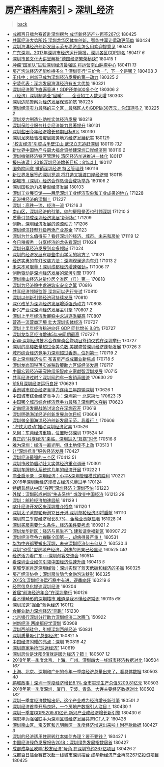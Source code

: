 [房产语料库索引](../../README.md)  > [深圳_经济](深圳_经济.md)
====
> [back](../README.md)

- [成都百日擂台赛首赴深圳摆台 成华新经济产业再签267亿](http://jkwz.applinzi.com/ittc/7095988431056536592.html#%E6%88%90%E9%83%BD%E7%99%BE%E6%97%A5%E6%93%82%E5%8F%B0%E8%B5%9B%E9%A6%96%E8%B5%B4%E6%B7%B1%E5%9C%B3%E6%91%86%E5%8F%B0+%E6%88%90%E5%8D%8E%E6%96%B0%E7%BB%8F%E6%B5%8E%E4%BA%A7%E4%B8%9A%E5%86%8D%E7%AD%BE267%E4%BA%BF) 180425  
- [共享经济大势所趋 深圳龙华区体育创新，智能共享让运动更简单](http://jkwz.applinzi.com/ittc/7095549369548014602.html#%E5%85%B1%E4%BA%AB%E7%BB%8F%E6%B5%8E%E5%A4%A7%E5%8A%BF%E6%89%80%E8%B6%8B+%E6%B7%B1%E5%9C%B3%E9%BE%99%E5%8D%8E%E5%8C%BA%E4%BD%93%E8%82%B2%E5%88%9B%E6%96%B0%EF%BC%8C%E6%99%BA%E8%83%BD%E5%85%B1%E4%BA%AB%E8%AE%A9%E8%BF%90%E5%8A%A8%E6%9B%B4%E7%AE%80%E5%8D%95) 180424  
- [深圳海洋经济创新发展示范专项资金怎么用欢迎提意见](http://jkwz.applinzi.com/ittc/7093306815662261254.html#%E6%B7%B1%E5%9C%B3%E6%B5%B7%E6%B4%8B%E7%BB%8F%E6%B5%8E%E5%88%9B%E6%96%B0%E5%8F%91%E5%B1%95%E7%A4%BA%E8%8C%83%E4%B8%93%E9%A1%B9%E8%B5%84%E9%87%91%E6%80%8E%E4%B9%88%E7%94%A8%E6%AC%A2%E8%BF%8E%E6%8F%90%E6%84%8F%E8%A7%81) 180418  
- [广东深圳，2017年深圳市经济运行简报，深圳各区GDP排名](http://jkwz.applinzi.com/ittc/7091434501836375051.html#%E5%B9%BF%E4%B8%9C%E6%B7%B1%E5%9C%B3%EF%BC%8C2017%E5%B9%B4%E6%B7%B1%E5%9C%B3%E5%B8%82%E7%BB%8F%E6%B5%8E%E8%BF%90%E8%A1%8C%E7%AE%80%E6%8A%A5%EF%BC%8C%E6%B7%B1%E5%9C%B3%E5%90%84%E5%8C%BAGDP%E6%8E%92%E5%90%8D) 180417 *6* 
- [深圳市民文化大讲堂解析“德国经济繁荣秘诀”](http://jkwz.applinzi.com/ittc/7092116357900665872.html#%E6%B7%B1%E5%9C%B3%E5%B8%82%E6%B0%91%E6%96%87%E5%8C%96%E5%A4%A7%E8%AE%B2%E5%A0%82%E8%A7%A3%E6%9E%90%E2%80%9C%E5%BE%B7%E5%9B%BD%E7%BB%8F%E6%B5%8E%E7%B9%81%E8%8D%A3%E7%A7%98%E8%AF%80%E2%80%9D) 180415 *1* 
- [肿瘤“国家队”进驻深圳经济最强区 将运营南山肿瘤中心](http://jkwz.applinzi.com/ittc/7090683650146567175.html#%E8%82%BF%E7%98%A4%E2%80%9C%E5%9B%BD%E5%AE%B6%E9%98%9F%E2%80%9D%E8%BF%9B%E9%A9%BB%E6%B7%B1%E5%9C%B3%E7%BB%8F%E6%B5%8E%E6%9C%80%E5%BC%BA%E5%8C%BA+%E5%B0%86%E8%BF%90%E8%90%A5%E5%8D%97%E5%B1%B1%E8%82%BF%E7%98%A4%E4%B8%AD%E5%BF%83) 180411 *13* 
- [房产泡沫经济还能维持多久？深圳实行“三价合一”，下一个是哪？](http://jkwz.applinzi.com/ittc/7089710304290407440.html#%E6%88%BF%E4%BA%A7%E6%B3%A1%E6%B2%AB%E7%BB%8F%E6%B5%8E%E8%BF%98%E8%83%BD%E7%BB%B4%E6%8C%81%E5%A4%9A%E4%B9%85%EF%BC%9F%E6%B7%B1%E5%9C%B3%E5%AE%9E%E8%A1%8C%E2%80%9C%E4%B8%89%E4%BB%B7%E5%90%88%E4%B8%80%E2%80%9D%EF%BC%8C%E4%B8%8B%E4%B8%80%E4%B8%AA%E6%98%AF%E5%93%AA%EF%BC%9F) 180408 *3* 
- [王伟中：创新已成为深圳经济发展的第一动力](http://jkwz.applinzi.com/ittc/7084345325479527430.html#%E7%8E%8B%E4%BC%9F%E4%B8%AD%EF%BC%9A%E5%88%9B%E6%96%B0%E5%B7%B2%E6%88%90%E4%B8%BA%E6%B7%B1%E5%9C%B3%E7%BB%8F%E6%B5%8E%E5%8F%91%E5%B1%95%E7%9A%84%E7%AC%AC%E4%B8%80%E5%8A%A8%E5%8A%9B) 180325 *2* 
- [宁凌代表：深圳发展海洋经济有五大优势](http://jkwz.applinzi.com/ittc/7082864757273265159.html#%E5%AE%81%E5%87%8C%E4%BB%A3%E8%A1%A8%EF%BC%9A%E6%B7%B1%E5%9C%B3%E5%8F%91%E5%B1%95%E6%B5%B7%E6%B4%8B%E7%BB%8F%E6%B5%8E%E6%9C%89%E4%BA%94%E5%A4%A7%E4%BC%98%E5%8A%BF) 180321  
- [深圳经济腾飞直逼香港！GDP还差600多个亿](http://jkwz.applinzi.com/ittc/7077459778345632779.html#%E6%B7%B1%E5%9C%B3%E7%BB%8F%E6%B5%8E%E8%85%BE%E9%A3%9E%E7%9B%B4%E9%80%BC%E9%A6%99%E6%B8%AF%EF%BC%81GDP%E8%BF%98%E5%B7%AE600%E5%A4%9A%E4%B8%AA%E4%BA%BF) 180306 *3* 
- [（经济）深圳制造业“回暖”　　企业招工人数大增](http://jkwz.applinzi.com/ittc/7076311485125231623.html#%EF%BC%88%E7%BB%8F%E6%B5%8E%EF%BC%89%E6%B7%B1%E5%9C%B3%E5%88%B6%E9%80%A0%E4%B8%9A%E2%80%9C%E5%9B%9E%E6%9A%96%E2%80%9D%E3%80%80%E3%80%80%E4%BC%81%E4%B8%9A%E6%8B%9B%E5%B7%A5%E4%BA%BA%E6%95%B0%E5%A4%A7%E5%A2%9E) 180303  
- [深圳边防警察为经济发展保驾护航](http://jkwz.applinzi.com/ittc/7074044652485608464.html#%E6%B7%B1%E5%9C%B3%E8%BE%B9%E9%98%B2%E8%AD%A6%E5%AF%9F%E4%B8%BA%E7%BB%8F%E6%B5%8E%E5%8F%91%E5%B1%95%E4%BF%9D%E9%A9%BE%E6%8A%A4%E8%88%AA) 180225  
- [深圳经济实力最强的三个区，最强区人均GDP破30万元，你知道吗？](http://jkwz.applinzi.com/ittc/7074038022117262346.html#%E6%B7%B1%E5%9C%B3%E7%BB%8F%E6%B5%8E%E5%AE%9E%E5%8A%9B%E6%9C%80%E5%BC%BA%E7%9A%84%E4%B8%89%E4%B8%AA%E5%8C%BA%EF%BC%8C%E6%9C%80%E5%BC%BA%E5%8C%BA%E4%BA%BA%E5%9D%87GDP%E7%A0%B430%E4%B8%87%E5%85%83%EF%BC%8C%E4%BD%A0%E7%9F%A5%E9%81%93%E5%90%97%EF%BC%9F) 180225 *2* 
- [深圳发力制造业助推实体经济发展](http://jkwz.applinzi.com/ittc/7071747012725048336.html#%E6%B7%B1%E5%9C%B3%E5%8F%91%E5%8A%9B%E5%88%B6%E9%80%A0%E4%B8%9A%E5%8A%A9%E6%8E%A8%E5%AE%9E%E4%BD%93%E7%BB%8F%E6%B5%8E%E5%8F%91%E5%B1%95) 180219  
- [深圳保险业服务社会经济能力显著提升](http://jkwz.applinzi.com/ittc/7064777532920824848.html#%E6%B7%B1%E5%9C%B3%E4%BF%9D%E9%99%A9%E4%B8%9A%E6%9C%8D%E5%8A%A1%E7%A4%BE%E4%BC%9A%E7%BB%8F%E6%B5%8E%E8%83%BD%E5%8A%9B%E6%98%BE%E8%91%97%E6%8F%90%E5%8D%87) 180131  
- [深圳盐田今年经济增长预期目标8%](http://jkwz.applinzi.com/ittc/7064330220163564555.html#%E6%B7%B1%E5%9C%B3%E7%9B%90%E7%94%B0%E4%BB%8A%E5%B9%B4%E7%BB%8F%E6%B5%8E%E5%A2%9E%E9%95%BF%E9%A2%84%E6%9C%9F%E7%9B%AE%E6%A0%878%25) 180130  
- [深圳龙岗检验检疫局服务地方经济发展纪实](http://jkwz.applinzi.com/ittc/7063944371177522192.html#%E6%B7%B1%E5%9C%B3%E9%BE%99%E5%B2%97%E6%A3%80%E9%AA%8C%E6%A3%80%E7%96%AB%E5%B1%80%E6%9C%8D%E5%8A%A1%E5%9C%B0%E6%96%B9%E7%BB%8F%E6%B5%8E%E5%8F%91%E5%B1%95%E7%BA%AA%E5%AE%9E) 180129  
- [“校友经济”引资占半壁江山 武汉立志追赶深圳](http://jkwz.applinzi.com/ittc/7060405447687668753.html#%E2%80%9C%E6%A0%A1%E5%8F%8B%E7%BB%8F%E6%B5%8E%E2%80%9D%E5%BC%95%E8%B5%84%E5%8D%A0%E5%8D%8A%E5%A3%81%E6%B1%9F%E5%B1%B1+%E6%AD%A6%E6%B1%89%E7%AB%8B%E5%BF%97%E8%BF%BD%E8%B5%B6%E6%B7%B1%E5%9C%B3) 180119 *132* 
- [新世界中国地产与周大福合资参建深圳口岸经济带](http://jkwz.applinzi.com/ittc/7060167105754694672.html#%E6%96%B0%E4%B8%96%E7%95%8C%E4%B8%AD%E5%9B%BD%E5%9C%B0%E4%BA%A7%E4%B8%8E%E5%91%A8%E5%A4%A7%E7%A6%8F%E5%90%88%E8%B5%84%E5%8F%82%E5%BB%BA%E6%B7%B1%E5%9C%B3%E5%8F%A3%E5%B2%B8%E7%BB%8F%E6%B5%8E%E5%B8%A6) 180119 *2* 
- [深圳撤销经济特区管理线 湾区经济加速推进一体化](http://jkwz.applinzi.com/ittc/7059602390531982353.html#%E6%B7%B1%E5%9C%B3%E6%92%A4%E9%94%80%E7%BB%8F%E6%B5%8E%E7%89%B9%E5%8C%BA%E7%AE%A1%E7%90%86%E7%BA%BF+%E6%B9%BE%E5%8C%BA%E7%BB%8F%E6%B5%8E%E5%8A%A0%E9%80%9F%E6%8E%A8%E8%BF%9B%E4%B8%80%E4%BD%93%E5%8C%96) 180117  
- [报告速读｜2018深圳经济增长目标：8%以上](http://jkwz.applinzi.com/ittc/7059519494035080209.html#%E6%8A%A5%E5%91%8A%E9%80%9F%E8%AF%BB%EF%BD%9C2018%E6%B7%B1%E5%9C%B3%E7%BB%8F%E6%B5%8E%E5%A2%9E%E9%95%BF%E7%9B%AE%E6%A0%87%EF%BC%9A8%25%E4%BB%A5%E4%B8%8A) 180117  
- [国务院同意  撤销深圳经济 特区管理线](http://jkwz.applinzi.com/ittc/7059070195899827207.html#%E5%9B%BD%E5%8A%A1%E9%99%A2%E5%90%8C%E6%84%8F++%E6%92%A4%E9%94%80%E6%B7%B1%E5%9C%B3%E7%BB%8F%E6%B5%8E+%E7%89%B9%E5%8C%BA%E7%AE%A1%E7%90%86%E7%BA%BF) 180116  
- [新世界发展签约深圳罗湖 将打造文锦渡口岸经济带](http://jkwz.applinzi.com/ittc/7058848018311152650.html#%E6%96%B0%E4%B8%96%E7%95%8C%E5%8F%91%E5%B1%95%E7%AD%BE%E7%BA%A6%E6%B7%B1%E5%9C%B3%E7%BD%97%E6%B9%96+%E5%B0%86%E6%89%93%E9%80%A0%E6%96%87%E9%94%A6%E6%B8%A1%E5%8F%A3%E5%B2%B8%E7%BB%8F%E6%B5%8E%E5%B8%A6) 180115  
- [邹城市（深圳）经济合作恳谈会成功举办](http://jkwz.applinzi.com/ittc/7055233338283918342.html#%E9%82%B9%E5%9F%8E%E5%B8%82%EF%BC%88%E6%B7%B1%E5%9C%B3%EF%BC%89%E7%BB%8F%E6%B5%8E%E5%90%88%E4%BD%9C%E6%81%B3%E8%B0%88%E4%BC%9A%E6%88%90%E5%8A%9F%E4%B8%BE%E5%8A%9E) 180106 *2* 
- [深圳国税助力质量型经济发展](http://jkwz.applinzi.com/ittc/7054304900295427079.html#%E6%B7%B1%E5%9C%B3%E5%9B%BD%E7%A8%8E%E5%8A%A9%E5%8A%9B%E8%B4%A8%E9%87%8F%E5%9E%8B%E7%BB%8F%E6%B5%8E%E5%8F%91%E5%B1%95) 180103  
- [深圳工业展览馆——展示深圳工业经济形象和工业成果的地方](http://jkwz.applinzi.com/ittc/7051725066679616529.html#%E6%B7%B1%E5%9C%B3%E5%B7%A5%E4%B8%9A%E5%B1%95%E8%A7%88%E9%A6%86%E2%80%94%E2%80%94%E5%B1%95%E7%A4%BA%E6%B7%B1%E5%9C%B3%E5%B7%A5%E4%B8%9A%E7%BB%8F%E6%B5%8E%E5%BD%A2%E8%B1%A1%E5%92%8C%E5%B7%A5%E4%B8%9A%E6%88%90%E6%9E%9C%E7%9A%84%E5%9C%B0%E6%96%B9) 171228  
- [正港拼经济的深圳！](http://jkwz.applinzi.com/ittc/7051799030672131088.html#%E6%AD%A3%E6%B8%AF%E6%8B%BC%E7%BB%8F%E6%B5%8E%E7%9A%84%E6%B7%B1%E5%9C%B3%EF%BC%81) 171227  
- [深圳：高铁一流，经济一流](http://jkwz.applinzi.com/ittc/7047610862452343824.html#%E6%B7%B1%E5%9C%B3%EF%BC%9A%E9%AB%98%E9%93%81%E4%B8%80%E6%B5%81%EF%BC%8C%E7%BB%8F%E6%B5%8E%E4%B8%80%E6%B5%81) 171216 *3* 
- [南山区，深圳经济的引擎，你的房租是否也引领深圳](http://jkwz.applinzi.com/ittc/7045512648840446993.html#%E5%8D%97%E5%B1%B1%E5%8C%BA%EF%BC%8C%E6%B7%B1%E5%9C%B3%E7%BB%8F%E6%B5%8E%E7%9A%84%E5%BC%95%E6%93%8E%EF%BC%8C%E4%BD%A0%E7%9A%84%E6%88%BF%E7%A7%9F%E6%98%AF%E5%90%A6%E4%B9%9F%E5%BC%95%E9%A2%86%E6%B7%B1%E5%9C%B3) 171210 *3* 
- [质量引领成深圳经济发展“新地标”](http://jkwz.applinzi.com/ittc/7045011374944551953.html#%E8%B4%A8%E9%87%8F%E5%BC%95%E9%A2%86%E6%88%90%E6%B7%B1%E5%9C%B3%E7%BB%8F%E6%B5%8E%E5%8F%91%E5%B1%95%E2%80%9C%E6%96%B0%E5%9C%B0%E6%A0%87%E2%80%9D) 171209  
- [创新，深圳经济发展的源源动力](http://jkwz.applinzi.com/ittc/7044101366115468304.html#%E5%88%9B%E6%96%B0%EF%BC%8C%E6%B7%B1%E5%9C%B3%E7%BB%8F%E6%B5%8E%E5%8F%91%E5%B1%95%E7%9A%84%E6%BA%90%E6%BA%90%E5%8A%A8%E5%8A%9B) 171206  
- [深圳经济转型升级再添产业基金](http://jkwz.applinzi.com/ittc/7038954946509145105.html#%E6%B7%B1%E5%9C%B3%E7%BB%8F%E6%B5%8E%E8%BD%AC%E5%9E%8B%E5%8D%87%E7%BA%A7%E5%86%8D%E6%B7%BB%E4%BA%A7%E4%B8%9A%E5%9F%BA%E9%87%91) 171123  
- [深圳为什么值得买？看好深圳的经济、城市、未来和房价](http://jkwz.applinzi.com/ittc/7037596849593123856.html#%E6%B7%B1%E5%9C%B3%E4%B8%BA%E4%BB%80%E4%B9%88%E5%80%BC%E5%BE%97%E4%B9%B0%EF%BC%9F%E7%9C%8B%E5%A5%BD%E6%B7%B1%E5%9C%B3%E7%9A%84%E7%BB%8F%E6%B5%8E%E3%80%81%E5%9F%8E%E5%B8%82%E3%80%81%E6%9C%AA%E6%9D%A5%E5%92%8C%E6%88%BF%E4%BB%B7) 171119 *12* 
- [今日辣椒秀：分享经济的龙头看深圳](http://jkwz.applinzi.com/ittc/7028074472949679121.html#%E4%BB%8A%E6%97%A5%E8%BE%A3%E6%A4%92%E7%A7%80%EF%BC%9A%E5%88%86%E4%BA%AB%E7%BB%8F%E6%B5%8E%E7%9A%84%E9%BE%99%E5%A4%B4%E7%9C%8B%E6%B7%B1%E5%9C%B3) 171024  
- [深圳分享经济发展到众多领域](http://jkwz.applinzi.com/ittc/7028047171784541200.html#%E6%B7%B1%E5%9C%B3%E5%88%86%E4%BA%AB%E7%BB%8F%E6%B5%8E%E5%8F%91%E5%B1%95%E5%88%B0%E4%BC%97%E5%A4%9A%E9%A2%86%E5%9F%9F) 171024  
- [深圳的经济发展有哪些中山学习的地方？](http://jkwz.applinzi.com/ittc/7026995917566247952.html#%E6%B7%B1%E5%9C%B3%E7%9A%84%E7%BB%8F%E6%B5%8E%E5%8F%91%E5%B1%95%E6%9C%89%E5%93%AA%E4%BA%9B%E4%B8%AD%E5%B1%B1%E5%AD%A6%E4%B9%A0%E7%9A%84%E5%9C%B0%E6%96%B9%EF%BC%9F) 171021  
- [经济实惠的车灯改装方法：深圳观澜途向车灯](http://jkwz.applinzi.com/ittc/7023505909391819793.html#%E7%BB%8F%E6%B5%8E%E5%AE%9E%E6%83%A0%E7%9A%84%E8%BD%A6%E7%81%AF%E6%94%B9%E8%A3%85%E6%96%B9%E6%B3%95%EF%BC%9A%E6%B7%B1%E5%9C%B3%E8%A7%82%E6%BE%9C%E9%80%94%E5%90%91%E8%BD%A6%E7%81%AF) 171013 *2* 
- [未来不可限量！深圳成都经济增速强劲~](http://jkwz.applinzi.com/ittc/7021375327773918224.html#%E6%9C%AA%E6%9D%A5%E4%B8%8D%E5%8F%AF%E9%99%90%E9%87%8F%EF%BC%81%E6%B7%B1%E5%9C%B3%E6%88%90%E9%83%BD%E7%BB%8F%E6%B5%8E%E5%A2%9E%E9%80%9F%E5%BC%BA%E5%8A%B2%7E) 171006 *17* 
- [创新驱动是深圳经济发展的澎湃引擎](http://jkwz.applinzi.com/ittc/7012070392355881745.html#%E5%88%9B%E6%96%B0%E9%A9%B1%E5%8A%A8%E6%98%AF%E6%B7%B1%E5%9C%B3%E7%BB%8F%E6%B5%8E%E5%8F%91%E5%B1%95%E7%9A%84%E6%BE%8E%E6%B9%83%E5%BC%95%E6%93%8E) 170911  
- [深圳南山经济总量位居全省区（县）第一](http://jkwz.applinzi.com/ittc/7003121300015678224.html#%E6%B7%B1%E5%9C%B3%E5%8D%97%E5%B1%B1%E7%BB%8F%E6%B5%8E%E6%80%BB%E9%87%8F%E4%BD%8D%E5%B1%85%E5%85%A8%E7%9C%81%E5%8C%BA%EF%BC%88%E5%8E%BF%EF%BC%89%E7%AC%AC%E4%B8%80) 170818  
- [深圳为经济稳中求进筑牢安全之篱](http://jkwz.applinzi.com/ittc/7002322129100735505.html#%E6%B7%B1%E5%9C%B3%E4%B8%BA%E7%BB%8F%E6%B5%8E%E7%A8%B3%E4%B8%AD%E6%B1%82%E8%BF%9B%E7%AD%91%E7%89%A2%E5%AE%89%E5%85%A8%E4%B9%8B%E7%AF%B1) 170816  
- [共享经济领域监管 深圳可以先行先试](http://jkwz.applinzi.com/ittc/7000153629116597265.html#%E5%85%B1%E4%BA%AB%E7%BB%8F%E6%B5%8E%E9%A2%86%E5%9F%9F%E7%9B%91%E7%AE%A1+%E6%B7%B1%E5%9C%B3%E5%8F%AF%E4%BB%A5%E5%85%88%E8%A1%8C%E5%85%88%E8%AF%95) 170810  
- [深圳以创新引领经济可持续发展](http://jkwz.applinzi.com/ittc/7000092235151180817.html#%E6%B7%B1%E5%9C%B3%E4%BB%A5%E5%88%9B%E6%96%B0%E5%BC%95%E9%A2%86%E7%BB%8F%E6%B5%8E%E5%8F%AF%E6%8C%81%E7%BB%AD%E5%8F%91%E5%B1%95) 170810  
- [深化改革为深圳经济发展增添强劲动力](http://jkwz.applinzi.com/ittc/6999353511836648465.html#%E6%B7%B1%E5%8C%96%E6%94%B9%E9%9D%A9%E4%B8%BA%E6%B7%B1%E5%9C%B3%E7%BB%8F%E6%B5%8E%E5%8F%91%E5%B1%95%E5%A2%9E%E6%B7%BB%E5%BC%BA%E5%8A%B2%E5%8A%A8%E5%8A%9B) 170808  
- [新兴产业成深圳经济发展主引擎](http://jkwz.applinzi.com/ittc/6999005435192149009.html#%E6%96%B0%E5%85%B4%E4%BA%A7%E4%B8%9A%E6%88%90%E6%B7%B1%E5%9C%B3%E7%BB%8F%E6%B5%8E%E5%8F%91%E5%B1%95%E4%B8%BB%E5%BC%95%E6%93%8E) 170807 *2* 
- [深圳上半年经济发展稳中求进逐季攀高](http://jkwz.applinzi.com/ittc/6998977544144290833.html#%E6%B7%B1%E5%9C%B3%E4%B8%8A%E5%8D%8A%E5%B9%B4%E7%BB%8F%E6%B5%8E%E5%8F%91%E5%B1%95%E7%A8%B3%E4%B8%AD%E6%B1%82%E8%BF%9B%E9%80%90%E5%AD%A3%E6%94%80%E9%AB%98) 170807  
- [营造一流营商环境 壮大深圳实体经济](http://jkwz.applinzi.com/ittc/6995005357628589073.html#%E8%90%A5%E9%80%A0%E4%B8%80%E6%B5%81%E8%90%A5%E5%95%86%E7%8E%AF%E5%A2%83+%E5%A3%AE%E5%A4%A7%E6%B7%B1%E5%9C%B3%E5%AE%9E%E4%BD%93%E7%BB%8F%E6%B5%8E) 170727  
- [深圳上半年经济稳进向好 GDP 同比增长 8.8%](http://jkwz.applinzi.com/ittc/6994989953237648401.html#%E6%B7%B1%E5%9C%B3%E4%B8%8A%E5%8D%8A%E5%B9%B4%E7%BB%8F%E6%B5%8E%E7%A8%B3%E8%BF%9B%E5%90%91%E5%A5%BD+GDP+%E5%90%8C%E6%AF%94%E5%A2%9E%E9%95%BF+8.8%25) 170727  
- [深圳龙华区经济增速5年来同期最高](http://jkwz.applinzi.com/ittc/6994907108146152464.html#%E6%B7%B1%E5%9C%B3%E9%BE%99%E5%8D%8E%E5%8C%BA%E7%BB%8F%E6%B5%8E%E5%A2%9E%E9%80%9F5%E5%B9%B4%E6%9D%A5%E5%90%8C%E6%9C%9F%E6%9C%80%E9%AB%98) 170727 *1* 
- [新疆·深圳经济技术合作座谈会暨项目签约仪式在深圳举行](http://jkwz.applinzi.com/ittc/6994794902305899537.html#%E6%96%B0%E7%96%86%C2%B7%E6%B7%B1%E5%9C%B3%E7%BB%8F%E6%B5%8E%E6%8A%80%E6%9C%AF%E5%90%88%E4%BD%9C%E5%BA%A7%E8%B0%88%E4%BC%9A%E6%9A%A8%E9%A1%B9%E7%9B%AE%E7%AD%BE%E7%BA%A6%E4%BB%AA%E5%BC%8F%E5%9C%A8%E6%B7%B1%E5%9C%B3%E4%B8%BE%E8%A1%8C) 170727  
- [深圳的高楼数量超过全美总数 美媒盛赞深圳经济蓬勃发展](http://jkwz.applinzi.com/ittc/6994647939635741713.html#%E6%B7%B1%E5%9C%B3%E7%9A%84%E9%AB%98%E6%A5%BC%E6%95%B0%E9%87%8F%E8%B6%85%E8%BF%87%E5%85%A8%E7%BE%8E%E6%80%BB%E6%95%B0+%E7%BE%8E%E5%AA%92%E7%9B%9B%E8%B5%9E%E6%B7%B1%E5%9C%B3%E7%BB%8F%E6%B5%8E%E8%93%AC%E5%8B%83%E5%8F%91%E5%B1%95) 170726 *3* 
- [城市综合经济竞争力深圳超过香港，位列第一](http://jkwz.applinzi.com/ittc/6992053500446770193.html#%E5%9F%8E%E5%B8%82%E7%BB%BC%E5%90%88%E7%BB%8F%E6%B5%8E%E7%AB%9E%E4%BA%89%E5%8A%9B%E6%B7%B1%E5%9C%B3%E8%B6%85%E8%BF%87%E9%A6%99%E6%B8%AF%EF%BC%8C%E4%BD%8D%E5%88%97%E7%AC%AC%E4%B8%80) 170719 *2* 
- [搭上深圳经济快车 布吉房产或成置业新焦点](http://jkwz.applinzi.com/ittc/6991706877036332049.html#%E6%90%AD%E4%B8%8A%E6%B7%B1%E5%9C%B3%E7%BB%8F%E6%B5%8E%E5%BF%AB%E8%BD%A6+%E5%B8%83%E5%90%89%E6%88%BF%E4%BA%A7%E6%88%96%E6%88%90%E7%BD%AE%E4%B8%9A%E6%96%B0%E7%84%A6%E7%82%B9) 170718 *5* 
- [深圳龙岗国税落实减税政策助力区域经济发展](http://jkwz.applinzi.com/ittc/6991231369915925521.html#%E6%B7%B1%E5%9C%B3%E9%BE%99%E5%B2%97%E5%9B%BD%E7%A8%8E%E8%90%BD%E5%AE%9E%E5%87%8F%E7%A8%8E%E6%94%BF%E7%AD%96%E5%8A%A9%E5%8A%9B%E5%8C%BA%E5%9F%9F%E7%BB%8F%E6%B5%8E%E5%8F%91%E5%B1%95) 170717  
- [中国宏观经济研究院组织智库专家献智深圳发展](http://jkwz.applinzi.com/ittc/6990476581771150353.html#%E4%B8%AD%E5%9B%BD%E5%AE%8F%E8%A7%82%E7%BB%8F%E6%B5%8E%E7%A0%94%E7%A9%B6%E9%99%A2%E7%BB%84%E7%BB%87%E6%99%BA%E5%BA%93%E4%B8%93%E5%AE%B6%E7%8C%AE%E6%99%BA%E6%B7%B1%E5%9C%B3%E5%8F%91%E5%B1%95) 170715  
- [共享经济过时？深圳网约车一夜销声匿迹](http://jkwz.applinzi.com/ittc/6985023507539690500.html#%E5%85%B1%E4%BA%AB%E7%BB%8F%E6%B5%8E%E8%BF%87%E6%97%B6%EF%BC%9F%E6%B7%B1%E5%9C%B3%E7%BD%91%E7%BA%A6%E8%BD%A6%E4%B8%80%E5%A4%9C%E9%94%80%E5%A3%B0%E5%8C%BF%E8%BF%B9) 170630 *20* 
- [前5月深圳经济运行良好](http://jkwz.applinzi.com/ittc/6984512707104343044.html#%E5%89%8D5%E6%9C%88%E6%B7%B1%E5%9C%B3%E7%BB%8F%E6%B5%8E%E8%BF%90%E8%A1%8C%E8%89%AF%E5%A5%BD) 170629 *1* 
- [香港城市综合经济竞爭力连续三年跑输深圳](http://jkwz.applinzi.com/ittc/6983561239362798597.html#%E9%A6%99%E6%B8%AF%E5%9F%8E%E5%B8%82%E7%BB%BC%E5%90%88%E7%BB%8F%E6%B5%8E%E7%AB%9E%E7%88%AD%E5%8A%9B%E8%BF%9E%E7%BB%AD%E4%B8%89%E5%B9%B4%E8%B7%91%E8%BE%93%E6%B7%B1%E5%9C%B3) 170626 *1* 
- [中国城市综合经济竞争力：深圳第一 北京第七](http://jkwz.applinzi.com/ittc/6982371947806458884.html#%E4%B8%AD%E5%9B%BD%E5%9F%8E%E5%B8%82%E7%BB%BC%E5%90%88%E7%BB%8F%E6%B5%8E%E7%AB%9E%E4%BA%89%E5%8A%9B%EF%BC%9A%E6%B7%B1%E5%9C%B3%E7%AC%AC%E4%B8%80+%E5%8C%97%E4%BA%AC%E7%AC%AC%E4%B8%83) 170623 *15* 
- [中国哪个城市综合经济竞争力最强？深圳再次夺魁](http://jkwz.applinzi.com/ittc/6982297028682843141.html#%E4%B8%AD%E5%9B%BD%E5%93%AA%E4%B8%AA%E5%9F%8E%E5%B8%82%E7%BB%BC%E5%90%88%E7%BB%8F%E6%B5%8E%E7%AB%9E%E4%BA%89%E5%8A%9B%E6%9C%80%E5%BC%BA%EF%BC%9F%E6%B7%B1%E5%9C%B3%E5%86%8D%E6%AC%A1%E5%A4%BA%E9%AD%81) 170623  
- [定南经济发展战略讨论会在深圳召开](http://jkwz.applinzi.com/ittc/6980869141857567749.html#%E5%AE%9A%E5%8D%97%E7%BB%8F%E6%B5%8E%E5%8F%91%E5%B1%95%E6%88%98%E7%95%A5%E8%AE%A8%E8%AE%BA%E4%BC%9A%E5%9C%A8%E6%B7%B1%E5%9C%B3%E5%8F%AC%E5%BC%80) 170619  
- [深圳明确海洋经济创新发展总体目标](http://jkwz.applinzi.com/ittc/6976723588550755332.html#%E6%B7%B1%E5%9C%B3%E6%98%8E%E7%A1%AE%E6%B5%B7%E6%B4%8B%E7%BB%8F%E6%B5%8E%E5%88%9B%E6%96%B0%E5%8F%91%E5%B1%95%E6%80%BB%E4%BD%93%E7%9B%AE%E6%A0%87) 170608 *1* 
- [深圳做全国海洋经济创新发展示范，我看行！](http://jkwz.applinzi.com/ittc/6976069115482473477.html#%E6%B7%B1%E5%9C%B3%E5%81%9A%E5%85%A8%E5%9B%BD%E6%B5%B7%E6%B4%8B%E7%BB%8F%E6%B5%8E%E5%88%9B%E6%96%B0%E5%8F%91%E5%B1%95%E7%A4%BA%E8%8C%83%EF%BC%8C%E6%88%91%E7%9C%8B%E8%A1%8C%EF%BC%81) 170606  
- [“海铁大联动”推动深圳经济贸易](http://jkwz.applinzi.com/ittc/6971917928814347268.html#%E2%80%9C%E6%B5%B7%E9%93%81%E5%A4%A7%E8%81%94%E5%8A%A8%E2%80%9D%E6%8E%A8%E5%8A%A8%E6%B7%B1%E5%9C%B3%E7%BB%8F%E6%B5%8E%E8%B4%B8%E6%98%93) 170526  
- [凤岗：东莞经济重镇，位置毗邻深圳](http://jkwz.applinzi.com/ittc/6971241541749179397.html#%E5%87%A4%E5%B2%97%EF%BC%9A%E4%B8%9C%E8%8E%9E%E7%BB%8F%E6%B5%8E%E9%87%8D%E9%95%87%EF%BC%8C%E4%BD%8D%E7%BD%AE%E6%AF%97%E9%82%BB%E6%B7%B1%E5%9C%B3) 170524 *14* 
- [真正的“共享经济”来临，深圳进入“互搭”时代](http://jkwz.applinzi.com/ittc/6968281397792867332.html#%E7%9C%9F%E6%AD%A3%E7%9A%84%E2%80%9C%E5%85%B1%E4%BA%AB%E7%BB%8F%E6%B5%8E%E2%80%9D%E6%9D%A5%E4%B8%B4%EF%BC%8C%E6%B7%B1%E5%9C%B3%E8%BF%9B%E5%85%A5%E2%80%9C%E4%BA%92%E6%90%AD%E2%80%9D%E6%97%B6%E4%BB%A3) 170516 *6* 
- [难为深圳：经济一直光明，但土地使不上劲](http://jkwz.applinzi.com/ittc/6967231478843835397.html#%E9%9A%BE%E4%B8%BA%E6%B7%B1%E5%9C%B3%EF%BC%9A%E7%BB%8F%E6%B5%8E%E4%B8%80%E7%9B%B4%E5%85%89%E6%98%8E%EF%BC%8C%E4%BD%86%E5%9C%9F%E5%9C%B0%E4%BD%BF%E4%B8%8D%E4%B8%8A%E5%8A%B2) 170513 *1* 
- [让“深圳标准”服务经济发展](http://jkwz.applinzi.com/ittc/6961166628086612997.html#%E8%AE%A9%E2%80%9C%E6%B7%B1%E5%9C%B3%E6%A0%87%E5%87%86%E2%80%9D%E6%9C%8D%E5%8A%A1%E7%BB%8F%E6%B5%8E%E5%8F%91%E5%B1%95) 170427  
- [深圳经济最强的三个区](http://jkwz.applinzi.com/ittc/6955800976085746693.html#%E6%B7%B1%E5%9C%B3%E7%BB%8F%E6%B5%8E%E6%9C%80%E5%BC%BA%E7%9A%84%E4%B8%89%E4%B8%AA%E5%8C%BA) 170413 *51* 
- [深圳市政协启动壮大实体经济重点调研](http://jkwz.applinzi.com/ittc/6939992255938167812.html#%E6%B7%B1%E5%9C%B3%E5%B8%82%E6%94%BF%E5%8D%8F%E5%90%AF%E5%8A%A8%E5%A3%AE%E5%A4%A7%E5%AE%9E%E4%BD%93%E7%BB%8F%E6%B5%8E%E9%87%8D%E7%82%B9%E8%B0%83%E7%A0%94) 170301  
- [深圳车牌辨认系统这几年的经济开展](http://jkwz.applinzi.com/ittc/6937480062390764548.html#%E6%B7%B1%E5%9C%B3%E8%BD%A6%E7%89%8C%E8%BE%A8%E8%AE%A4%E7%B3%BB%E7%BB%9F%E8%BF%99%E5%87%A0%E5%B9%B4%E7%9A%84%E7%BB%8F%E6%B5%8E%E5%BC%80%E5%B1%95) 170222 *1* 
- [商业启示录｜深圳经济：小平&amp;深圳管理模式的胜利](http://jkwz.applinzi.com/ittc/6937140425776432133.html#%E5%95%86%E4%B8%9A%E5%90%AF%E7%A4%BA%E5%BD%95%EF%BD%9C%E6%B7%B1%E5%9C%B3%E7%BB%8F%E6%B5%8E%EF%BC%9A%E5%B0%8F%E5%B9%B3%26amp%3B%E6%B7%B1%E5%9C%B3%E7%AE%A1%E7%90%86%E6%A8%A1%E5%BC%8F%E7%9A%84%E8%83%9C%E5%88%A9) 170221  
- [2016年深圳新经济规模占经济总量过半](http://jkwz.applinzi.com/ittc/6926823917317784580.html#2016%E5%B9%B4%E6%B7%B1%E5%9C%B3%E6%96%B0%E7%BB%8F%E6%B5%8E%E8%A7%84%E6%A8%A1%E5%8D%A0%E7%BB%8F%E6%B5%8E%E6%80%BB%E9%87%8F%E8%BF%87%E5%8D%8A) 170124  
- [特朗普想从中国“夺回”深圳经济？深圳不怕](http://jkwz.applinzi.com/ittc/6914758175273534468.html#%E7%89%B9%E6%9C%97%E6%99%AE%E6%83%B3%E4%BB%8E%E4%B8%AD%E5%9B%BD%E2%80%9C%E5%A4%BA%E5%9B%9E%E2%80%9D%E6%B7%B1%E5%9C%B3%E7%BB%8F%E6%B5%8E%EF%BC%9F%E6%B7%B1%E5%9C%B3%E4%B8%8D%E6%80%95) 161223  
- [外媒：深圳形成创新“生态系统” 或改变中国经济](http://jkwz.applinzi.com/ittc/6910904287579603973.html#%E5%A4%96%E5%AA%92%EF%BC%9A%E6%B7%B1%E5%9C%B3%E5%BD%A2%E6%88%90%E5%88%9B%E6%96%B0%E2%80%9C%E7%94%9F%E6%80%81%E7%B3%BB%E7%BB%9F%E2%80%9D+%E6%88%96%E6%94%B9%E5%8F%98%E4%B8%AD%E5%9B%BD%E7%BB%8F%E6%B5%8E) 161213 *29* 
- [深圳：邮轮经济加速启航](http://jkwz.applinzi.com/ittc/6905800033252672517.html#%E6%B7%B1%E5%9C%B3%EF%BC%9A%E9%82%AE%E8%BD%AE%E7%BB%8F%E6%B5%8E%E5%8A%A0%E9%80%9F%E5%90%AF%E8%88%AA) 161129 *1* 
- [喀什经济开发区来深圳推介招商](http://jkwz.applinzi.com/ittc/6902525420783535109.html#%E5%96%80%E4%BB%80%E7%BB%8F%E6%B5%8E%E5%BC%80%E5%8F%91%E5%8C%BA%E6%9D%A5%E6%B7%B1%E5%9C%B3%E6%8E%A8%E4%BB%8B%E6%8B%9B%E5%95%86) 161120 *1* 
- [深圳太子湾邮轮母港12日开港 深圳邮轮经济即将启航](http://jkwz.applinzi.com/ittc/6898803192824857604.html#%E6%B7%B1%E5%9C%B3%E5%A4%AA%E5%AD%90%E6%B9%BE%E9%82%AE%E8%BD%AE%E6%AF%8D%E6%B8%AF12%E6%97%A5%E5%BC%80%E6%B8%AF+%E6%B7%B1%E5%9C%B3%E9%82%AE%E8%BD%AE%E7%BB%8F%E6%B5%8E%E5%8D%B3%E5%B0%86%E5%90%AF%E8%88%AA) 161110  
- [深圳前三季度经济增长8.7%，金融业贡献显著](http://jkwz.applinzi.com/ittc/6894061162076832772.html#%E6%B7%B1%E5%9C%B3%E5%89%8D%E4%B8%89%E5%AD%A3%E5%BA%A6%E7%BB%8F%E6%B5%8E%E5%A2%9E%E9%95%BF8.7%25%EF%BC%8C%E9%87%91%E8%9E%8D%E4%B8%9A%E8%B4%A1%E7%8C%AE%E6%98%BE%E8%91%97) 161028 *14* 
- [深圳买房需要什么条件，经济条件要考虑](http://jkwz.applinzi.com/ittc/6880333765406098437.html#%E6%B7%B1%E5%9C%B3%E4%B9%B0%E6%88%BF%E9%9C%80%E8%A6%81%E4%BB%80%E4%B9%88%E6%9D%A1%E4%BB%B6%EF%BC%8C%E7%BB%8F%E6%B5%8E%E6%9D%A1%E4%BB%B6%E8%A6%81%E8%80%83%E8%99%91) 160921 *2* 
- [深圳龙华新区：经济与民生齐飞 建和谐幸福新区](http://jkwz.applinzi.com/ittc/6875065804978127876.html#%E6%B7%B1%E5%9C%B3%E9%BE%99%E5%8D%8E%E6%96%B0%E5%8C%BA%EF%BC%9A%E7%BB%8F%E6%B5%8E%E4%B8%8E%E6%B0%91%E7%94%9F%E9%BD%90%E9%A3%9E+%E5%BB%BA%E5%92%8C%E8%B0%90%E5%B9%B8%E7%A6%8F%E6%96%B0%E5%8C%BA) 160907 *23* 
- [深圳经济竞争力蝉联全国第一，却病得最严重！](http://jkwz.applinzi.com/ittc/6838399511810278404.html#%E6%B7%B1%E5%9C%B3%E7%BB%8F%E6%B5%8E%E7%AB%9E%E4%BA%89%E5%8A%9B%E8%9D%89%E8%81%94%E5%85%A8%E5%9B%BD%E7%AC%AC%E4%B8%80%EF%BC%8C%E5%8D%B4%E7%97%85%E5%BE%97%E6%9C%80%E4%B8%A5%E9%87%8D%EF%BC%81) 160531  
- [华为中兴都要搬出深圳，未来深圳经济何去何从？](http://jkwz.applinzi.com/ittc/6838031225473991685.html#%E5%8D%8E%E4%B8%BA%E4%B8%AD%E5%85%B4%E9%83%BD%E8%A6%81%E6%90%AC%E5%87%BA%E6%B7%B1%E5%9C%B3%EF%BC%8C%E6%9C%AA%E6%9D%A5%E6%B7%B1%E5%9C%B3%E7%BB%8F%E6%B5%8E%E4%BD%95%E5%8E%BB%E4%BD%95%E4%BB%8E%EF%BC%9F) 160530 *3* 
- [深圳&quot;恐慌&quot;型房地产经济，泡沫的恶果已经显现](http://jkwz.applinzi.com/ittc/6836098936313742340.html#%E6%B7%B1%E5%9C%B3%26quot%3B%E6%81%90%E6%85%8C%26quot%3B%E5%9E%8B%E6%88%BF%E5%9C%B0%E4%BA%A7%E7%BB%8F%E6%B5%8E%EF%BC%8C%E6%B3%A1%E6%B2%AB%E7%9A%84%E6%81%B6%E6%9E%9C%E5%B7%B2%E7%BB%8F%E6%98%BE%E7%8E%B0) 160525 *140* 
- [经济活力看广东---深圳创客交流会](http://jkwz.applinzi.com/ittc/6832169691761869828.html#%E7%BB%8F%E6%B5%8E%E6%B4%BB%E5%8A%9B%E7%9C%8B%E5%B9%BF%E4%B8%9C---%E6%B7%B1%E5%9C%B3%E5%88%9B%E5%AE%A2%E4%BA%A4%E6%B5%81%E4%BC%9A) 160514  
- [看深圳企业如何引领中国经济快速升级](http://jkwz.applinzi.com/ittc/6820589792718750725.html#%E7%9C%8B%E6%B7%B1%E5%9C%B3%E4%BC%81%E4%B8%9A%E5%A6%82%E4%BD%95%E5%BC%95%E9%A2%86%E4%B8%AD%E5%9B%BD%E7%BB%8F%E6%B5%8E%E5%BF%AB%E9%80%9F%E5%8D%87%E7%BA%A7) 160413 *5* 
- [京城专家肯定深圳经验：深圳实现了蓝天低碳和经济的多赢](http://jkwz.applinzi.com/ittc/6813533953340212229.html#%E4%BA%AC%E5%9F%8E%E4%B8%93%E5%AE%B6%E8%82%AF%E5%AE%9A%E6%B7%B1%E5%9C%B3%E7%BB%8F%E9%AA%8C%EF%BC%9A%E6%B7%B1%E5%9C%B3%E5%AE%9E%E7%8E%B0%E4%BA%86%E8%93%9D%E5%A4%A9%E4%BD%8E%E7%A2%B3%E5%92%8C%E7%BB%8F%E6%B5%8E%E7%9A%84%E5%A4%9A%E8%B5%A2) 160325  
- [房产经济协会：深圳房价隐含金融泡沫魅影](http://jkwz.applinzi.com/ittc/6813436526549533700.html#%E6%88%BF%E4%BA%A7%E7%BB%8F%E6%B5%8E%E5%8D%8F%E4%BC%9A%EF%BC%9A%E6%B7%B1%E5%9C%B3%E6%88%BF%E4%BB%B7%E9%9A%90%E5%90%AB%E9%87%91%E8%9E%8D%E6%B3%A1%E6%B2%AB%E9%AD%85%E5%BD%B1) 160325  
- [2015年深圳经济运行稳中有进、逐季向好](http://jkwz.applinzi.com/ittc/6800567388974089220.html#2015%E5%B9%B4%E6%B7%B1%E5%9C%B3%E7%BB%8F%E6%B5%8E%E8%BF%90%E8%A1%8C%E7%A8%B3%E4%B8%AD%E6%9C%89%E8%BF%9B%E3%80%81%E9%80%90%E5%AD%A3%E5%90%91%E5%A5%BD) 160219 *6* 
- [经贸信息化提速深圳经济](http://jkwz.applinzi.com/ittc/6794753976490787845.html#%E7%BB%8F%E8%B4%B8%E4%BF%A1%E6%81%AF%E5%8C%96%E6%8F%90%E9%80%9F%E6%B7%B1%E5%9C%B3%E7%BB%8F%E6%B5%8E) 160204  
- [首届“前海经济年会”在深圳举行](http://jkwz.applinzi.com/ittc/6791534017031701508.html#%E9%A6%96%E5%B1%8A%E2%80%9C%E5%89%8D%E6%B5%B7%E7%BB%8F%E6%B5%8E%E5%B9%B4%E4%BC%9A%E2%80%9D%E5%9C%A8%E6%B7%B1%E5%9C%B3%E4%B8%BE%E8%A1%8C) 160126  
- [看不懂畸形的深圳楼市 难道是我不懂经济常识](http://jkwz.applinzi.com/ittc/6787564288030016516.html#%E7%9C%8B%E4%B8%8D%E6%87%82%E7%95%B8%E5%BD%A2%E7%9A%84%E6%B7%B1%E5%9C%B3%E6%A5%BC%E5%B8%82+%E9%9A%BE%E9%81%93%E6%98%AF%E6%88%91%E4%B8%8D%E6%87%82%E7%BB%8F%E6%B5%8E%E5%B8%B8%E8%AF%86) 160115 *68* 
- [深圳加速“掘金”蓝色经济](http://jkwz.applinzi.com/ittc/6786300556146639877.html#%E6%B7%B1%E5%9C%B3%E5%8A%A0%E9%80%9F%E2%80%9C%E6%8E%98%E9%87%91%E2%80%9D%E8%93%9D%E8%89%B2%E7%BB%8F%E6%B5%8E) 160112  
- [会展业助力深圳经济“奔跑”](http://jkwz.applinzi.com/ittc/6781541720915444740.html#%E4%BC%9A%E5%B1%95%E4%B8%9A%E5%8A%A9%E5%8A%9B%E6%B7%B1%E5%9C%B3%E7%BB%8F%E6%B5%8E%E2%80%9C%E5%A5%94%E8%B7%91%E2%80%9D) 151230  
- [北京银行深圳分行助力深圳经济二次腾飞](http://jkwz.applinzi.com/ittc/6744909099852874757.html#%E5%8C%97%E4%BA%AC%E9%93%B6%E8%A1%8C%E6%B7%B1%E5%9C%B3%E5%88%86%E8%A1%8C%E5%8A%A9%E5%8A%9B%E6%B7%B1%E5%9C%B3%E7%BB%8F%E6%B5%8E%E4%BA%8C%E6%AC%A1%E8%85%BE%E9%A3%9E) 150922  
- [创新经济 两岸都应学深圳](http://jkwz.applinzi.com/ittc/6739593596788032516.html#%E5%88%9B%E6%96%B0%E7%BB%8F%E6%B5%8E+%E4%B8%A4%E5%B2%B8%E9%83%BD%E5%BA%94%E5%AD%A6%E6%B7%B1%E5%9C%B3) 150908  
- [深圳西部硅谷，引领深圳西部经济](http://jkwz.applinzi.com/ittc/6736709564902999045.html#%E6%B7%B1%E5%9C%B3%E8%A5%BF%E9%83%A8%E7%A1%85%E8%B0%B7%EF%BC%8C%E5%BC%95%E9%A2%86%E6%B7%B1%E5%9C%B3%E8%A5%BF%E9%83%A8%E7%BB%8F%E6%B5%8E) 150831  
- [深圳质量吸引“总部经济”](http://jkwz.applinzi.com/ittc/6732944257268663301.html#%E6%B7%B1%E5%9C%B3%E8%B4%A8%E9%87%8F%E5%90%B8%E5%BC%95%E2%80%9C%E6%80%BB%E9%83%A8%E7%BB%8F%E6%B5%8E%E2%80%9D) 150821 *5* 
- [中国经济闪耀的亮点：深圳](http://jkwz.applinzi.com/ittc/547650615737664647.html#%E4%B8%AD%E5%9B%BD%E7%BB%8F%E6%B5%8E%E9%97%AA%E8%80%80%E7%9A%84%E4%BA%AE%E7%82%B9%EF%BC%9A%E6%B7%B1%E5%9C%B3) 150819 *42* 
- [深圳商家争抢“球迷经济”](http://jkwz.applinzi.com/ittc/547650611368475262.html#%E6%B7%B1%E5%9C%B3%E5%95%86%E5%AE%B6%E4%BA%89%E6%8A%A2%E2%80%9C%E7%90%83%E8%BF%B7%E7%BB%8F%E6%B5%8E%E2%80%9D) 140619  
- [深圳房价是沈阳6倍就是因为经济？错！](http://jkwz.applinzi.com/ittc/7100442981079450631.html#%E6%B7%B1%E5%9C%B3%E6%88%BF%E4%BB%B7%E6%98%AF%E6%B2%88%E9%98%B36%E5%80%8D%E5%B0%B1%E6%98%AF%E5%9B%A0%E4%B8%BA%E7%BB%8F%E6%B5%8E%EF%BC%9F%E9%94%99%EF%BC%81) 180507 *12* 
- [2018年第一季度北京、上海、广州、深圳四大一线城市经济数据对比](http://jkwz.applinzi.com/ittc/7099035931745190928.html#2018%E5%B9%B4%E7%AC%AC%E4%B8%80%E5%AD%A3%E5%BA%A6%E5%8C%97%E4%BA%AC%E3%80%81%E4%B8%8A%E6%B5%B7%E3%80%81%E5%B9%BF%E5%B7%9E%E3%80%81%E6%B7%B1%E5%9C%B3%E5%9B%9B%E5%A4%A7%E4%B8%80%E7%BA%BF%E5%9F%8E%E5%B8%82%E7%BB%8F%E6%B5%8E%E6%95%B0%E6%8D%AE%E5%AF%B9%E6%AF%94) 180504 *167* 
- [上海、北京、深圳和广州的今年一季度经济总量出来了，看具体数据](http://jkwz.applinzi.com/ittc/7098805748954039313.html#%E4%B8%8A%E6%B5%B7%E3%80%81%E5%8C%97%E4%BA%AC%E3%80%81%E6%B7%B1%E5%9C%B3%E5%92%8C%E5%B9%BF%E5%B7%9E%E7%9A%84%E4%BB%8A%E5%B9%B4%E4%B8%80%E5%AD%A3%E5%BA%A6%E7%BB%8F%E6%B5%8E%E6%80%BB%E9%87%8F%E5%87%BA%E6%9D%A5%E4%BA%86%EF%BC%8C%E7%9C%8B%E5%85%B7%E4%BD%93%E6%95%B0%E6%8D%AE) 180503 *40* 
- [鹏城政事｜深圳一季度经济增长8.1% 全市实现生产总值5209.81亿元](http://jkwz.applinzi.com/ittc/7098721602873328646.html#%E9%B9%8F%E5%9F%8E%E6%94%BF%E4%BA%8B%EF%BD%9C%E6%B7%B1%E5%9C%B3%E4%B8%80%E5%AD%A3%E5%BA%A6%E7%BB%8F%E6%B5%8E%E5%A2%9E%E9%95%BF8.1%25+%E5%85%A8%E5%B8%82%E5%AE%9E%E7%8E%B0%E7%94%9F%E4%BA%A7%E6%80%BB%E5%80%BC5209.81%E4%BA%BF%E5%85%83) 180503  
- [2018年第一季度深圳、厦门、宁波、青岛、大连主要经济数据对比](http://jkwz.applinzi.com/ittc/7098609050294158353.html#2018%E5%B9%B4%E7%AC%AC%E4%B8%80%E5%AD%A3%E5%BA%A6%E6%B7%B1%E5%9C%B3%E3%80%81%E5%8E%A6%E9%97%A8%E3%80%81%E5%AE%81%E6%B3%A2%E3%80%81%E9%9D%92%E5%B2%9B%E3%80%81%E5%A4%A7%E8%BF%9E%E4%B8%BB%E8%A6%81%E7%BB%8F%E6%B5%8E%E6%95%B0%E6%8D%AE%E5%AF%B9%E6%AF%94) 180502 *182* 
- [深圳一季度经济数据出炉，这个产业成为经济增长新引擎](http://jkwz.applinzi.com/ittc/7098081458138907665.html#%E6%B7%B1%E5%9C%B3%E4%B8%80%E5%AD%A3%E5%BA%A6%E7%BB%8F%E6%B5%8E%E6%95%B0%E6%8D%AE%E5%87%BA%E7%82%89%EF%BC%8C%E8%BF%99%E4%B8%AA%E4%BA%A7%E4%B8%9A%E6%88%90%E4%B8%BA%E7%BB%8F%E6%B5%8E%E5%A2%9E%E9%95%BF%E6%96%B0%E5%BC%95%E6%93%8E) 180501 *2* 
- [深圳经济首季开局良好，一个房地产数据引人注目！](http://jkwz.applinzi.com/ittc/7097726270941168647.html#%E6%B7%B1%E5%9C%B3%E7%BB%8F%E6%B5%8E%E9%A6%96%E5%AD%A3%E5%BC%80%E5%B1%80%E8%89%AF%E5%A5%BD%EF%BC%8C%E4%B8%80%E4%B8%AA%E6%88%BF%E5%9C%B0%E4%BA%A7%E6%95%B0%E6%8D%AE%E5%BC%95%E4%BA%BA%E6%B3%A8%E7%9B%AE%EF%BC%81) 180430 *1* 
- [深圳一季度GDP5209.81亿元 新兴产业成经济增长新引擎](http://jkwz.applinzi.com/ittc/7097683243589698576.html#%E6%B7%B1%E5%9C%B3%E4%B8%80%E5%AD%A3%E5%BA%A6GDP5209.81%E4%BA%BF%E5%85%83+%E6%96%B0%E5%85%B4%E4%BA%A7%E4%B8%9A%E6%88%90%E7%BB%8F%E6%B5%8E%E5%A2%9E%E9%95%BF%E6%96%B0%E5%BC%95%E6%93%8E) 180430 *6* 
- [深职华为强强联手为深圳区域经济发展共育ICT人才](http://jkwz.applinzi.com/ittc/7096924400073049099.html#%E6%B7%B1%E8%81%8C%E5%8D%8E%E4%B8%BA%E5%BC%BA%E5%BC%BA%E8%81%94%E6%89%8B%E4%B8%BA%E6%B7%B1%E5%9C%B3%E5%8C%BA%E5%9F%9F%E7%BB%8F%E6%B5%8E%E5%8F%91%E5%B1%95%E5%85%B1%E8%82%B2ICT%E4%BA%BA%E6%89%8D) 180428  
- [深圳南山区、宝安区和光明新区一季度经济增速出来啦！附存款数据](http://jkwz.applinzi.com/ittc/7096716160206898183.html#%E6%B7%B1%E5%9C%B3%E5%8D%97%E5%B1%B1%E5%8C%BA%E3%80%81%E5%AE%9D%E5%AE%89%E5%8C%BA%E5%92%8C%E5%85%89%E6%98%8E%E6%96%B0%E5%8C%BA%E4%B8%80%E5%AD%A3%E5%BA%A6%E7%BB%8F%E6%B5%8E%E5%A2%9E%E9%80%9F%E5%87%BA%E6%9D%A5%E5%95%A6%EF%BC%81%E9%99%84%E5%AD%98%E6%AC%BE%E6%95%B0%E6%8D%AE) 180427 *3* 
- [深圳的经济适用住房转红本如何办理？要不要钱？](http://jkwz.applinzi.com/ittc/7096581777495950346.html#%E6%B7%B1%E5%9C%B3%E7%9A%84%E7%BB%8F%E6%B5%8E%E9%80%82%E7%94%A8%E4%BD%8F%E6%88%BF%E8%BD%AC%E7%BA%A2%E6%9C%AC%E5%A6%82%E4%BD%95%E5%8A%9E%E7%90%86%EF%BC%9F%E8%A6%81%E4%B8%8D%E8%A6%81%E9%92%B1%EF%BC%9F) 180427 *1* 
- [中国经济绿色发展报告2018：深圳绿色发展指数居首](http://jkwz.applinzi.com/ittc/7096561696741262342.html#%E4%B8%AD%E5%9B%BD%E7%BB%8F%E6%B5%8E%E7%BB%BF%E8%89%B2%E5%8F%91%E5%B1%95%E6%8A%A5%E5%91%8A2018%EF%BC%9A%E6%B7%B1%E5%9C%B3%E7%BB%BF%E8%89%B2%E5%8F%91%E5%B1%95%E6%8C%87%E6%95%B0%E5%B1%85%E9%A6%96) 180427  
- [成都成华区吹响“校友经济”号角 在深圳签约267亿项目](http://jkwz.applinzi.com/ittc/7096377968689677329.html#%E6%88%90%E9%83%BD%E6%88%90%E5%8D%8E%E5%8C%BA%E5%90%B9%E5%93%8D%E2%80%9C%E6%A0%A1%E5%8F%8B%E7%BB%8F%E6%B5%8E%E2%80%9D%E5%8F%B7%E8%A7%92+%E5%9C%A8%E6%B7%B1%E5%9C%B3%E7%AD%BE%E7%BA%A6267%E4%BA%BF%E9%A1%B9%E7%9B%AE) 180426 *2* 
- [成都百日擂台赛首次赴一线城市深圳摆台 成华新经济产业再签267亿投资项目](http://jkwz.applinzi.com/ittc/7096010546719753223.html#%E6%88%90%E9%83%BD%E7%99%BE%E6%97%A5%E6%93%82%E5%8F%B0%E8%B5%9B%E9%A6%96%E6%AC%A1%E8%B5%B4%E4%B8%80%E7%BA%BF%E5%9F%8E%E5%B8%82%E6%B7%B1%E5%9C%B3%E6%91%86%E5%8F%B0+%E6%88%90%E5%8D%8E%E6%96%B0%E7%BB%8F%E6%B5%8E%E4%BA%A7%E4%B8%9A%E5%86%8D%E7%AD%BE267%E4%BA%BF%E6%8A%95%E8%B5%84%E9%A1%B9%E7%9B%AE) 180425  
